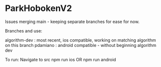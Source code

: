 # ParkHobokenV2

Issues merging main - keeping separate branches for ease for now.

Branches and use:

algorithm-dev : most recent, ios compatible, working on matching algorithm on this branch
pdamiano : android compatible - without beginning algorithm dev

To run: 
Navigate to src
npm run ios OR npm run android
